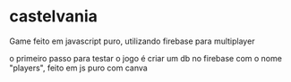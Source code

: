 # castelvania
Game feito em javascript puro, utilizando firebase para multiplayer

o primeiro passo para testar o jogo é criar um db no firebase com o nome "players", feito em js puro com canva  
